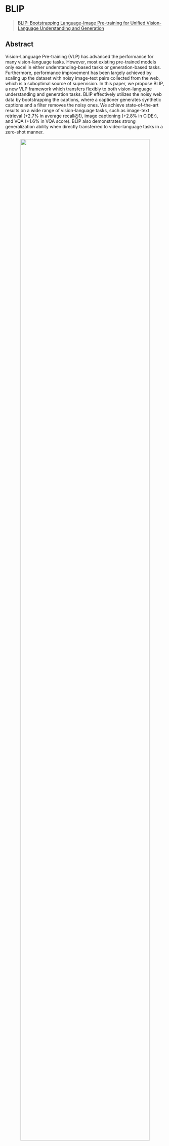 # BLIP

> [BLIP: Bootstrapping Language-Image Pre-training for Unified Vision-Language Understanding and Generation](https://arxiv.org/abs/2201.12086)

<!-- [ALGORITHM] -->

## Abstract

Vision-Language Pre-training (VLP) has advanced the performance for many vision-language tasks. However, most existing pre-trained models only excel in either understanding-based tasks or generation-based tasks. Furthermore, performance improvement has been largely achieved by scaling up the dataset with noisy image-text pairs collected from the web, which is a suboptimal source of supervision. In this paper, we propose BLIP, a new VLP framework which transfers flexibly to both vision-language understanding and generation tasks. BLIP effectively utilizes the noisy web data by bootstrapping the captions, where a captioner generates synthetic captions and a filter removes the noisy ones. We achieve state-of-the-art results on a wide range of vision-language tasks, such as image-text retrieval (+2.7% in average recall@1), image captioning (+2.8% in CIDEr), and VQA (+1.6% in VQA score). BLIP also demonstrates strong generalization ability when directly transferred to video-language tasks in a zero-shot manner.

<div align=center>
<img src="https://user-images.githubusercontent.com/26739999/236374275-94d2f94b-d9a7-4f12-b694-f15a2be00be6.png" width="90%"/>
</div>

## How to use it?

<!-- [TABS-BEGIN] -->

**Use the model**

```python
from mmpretrain import inference_model

result = inference_model('blip-base_3rdparty_caption', 'demo/cat-dog.png')
print(result)
# {'pred_caption': 'a puppy and a cat sitting on a blanket'}
```

**Test Command**

Prepare your dataset according to the [docs](https://mmpretrain.readthedocs.io/en/latest/user_guides/dataset_prepare.html#prepare-dataset).

Test:

```shell
python tools/test.py configs/blip/blip-base_8xb32_caption.py https://download.openmmlab.com/mmclassification/v1/blip/blip-base_3rdparty_coco-caption_20230419-a5b71af3.pth
```

<!-- [TABS-END] -->

## Models and results

### Image Caption on COCO

| Model                          | Params (M) | BLEU-4 | CIDER  |                 Config                 |                                                    Download                                                    |
| :----------------------------- | :--------: | :----: | :----: | :------------------------------------: | :------------------------------------------------------------------------------------------------------------: |
| `blip-base_3rdparty_caption`\* |   223.97   | 40.12  | 132.82 | [config](./blip-base_8xb32_caption.py) | [model](https://download.openmmlab.com/mmclassification/v1/blip/blip-base_3rdparty_coco-caption_20230419-a5b71af3.pth) |

### Visual Grounding on RefCOCO

| Model                     | Params (M) | Accuracy (testA) | Accuracy (testB) |                Config                |                                             Download                                              |
| :------------------------ | :--------: | :--------------: | :--------------: | :----------------------------------: | :-----------------------------------------------------------------------------------------------: |
| `blip-base_8xb16_refcoco` |   498.49   |      86.14       |      77.33       | [config](blip-base_8xb16_refcoco.py) | [model](https://download.openmmlab.com/mmclassification/v1/blip/blip-base_8xb16_refcoco_20230508-d2d10f4c.pth) \| [log](https://download.openmmlab.com/mmclassification/v1/blip/blip-base_8xb16_refcoco_20230508-d2d10f4c.json) |

### Visual Question Answering on VQAv2

| Model                      | Params (M) | Accuracy |               Config               |                                                       Download                                                        |
| :------------------------- | :--------: | :------: | :--------------------------------: | :-------------------------------------------------------------------------------------------------------------------: |
| `blip-base_3rdparty_vqa`\* |   361.48   |  78.20   | [config](./blip-base_8xb32_vqa.py) | [model](https://download.openmmlab.com/mmclassification/v1/blip/blip-base_3rdparty-capflit_vqa_20230505-81488941.pth) |

### Visual Question Answering on OK-VQA

| Model                      | Params (M) | Accuracy |                Config                 |                                                       Download                                                        |
| :------------------------- | :--------: | :------: | :-----------------------------------: | :-------------------------------------------------------------------------------------------------------------------: |
| `blip-base_3rdparty_vqa`\* |   361.48   |  28.30   | [config](./blip-base_8xb32_ocrvqa.py) | [model](https://download.openmmlab.com/mmclassification/v1/blip/blip-base_3rdparty-capflit_vqa_20230505-81488941.pth) |

### Image-To-Text Retrieval on COCO

| Model                            | Params (M) | Recall@1 | Recall@5 |                  Config                  |                                                Download                                                |
| :------------------------------- | :--------: | :------: | :------: | :--------------------------------------: | :----------------------------------------------------------------------------------------------------: |
| `blip-base_3rdparty_retrieval`\* |   447.49   |  82.52   |  95.34   | [config](./blip-base_8xb32_retrieval.py) | [model](https://download.openmmlab.com/mmclassification/v1/blip/blip-base_3rdparty_coco-retrieval_20230419-a1804d2c.pth) |

### Text-To-Image Retrieval on COCO

| Model                            | Params (M) | Recall@1 | Recall@5 |                  Config                  |                                                Download                                                |
| :------------------------------- | :--------: | :------: | :------: | :--------------------------------------: | :----------------------------------------------------------------------------------------------------: |
| `blip-base_3rdparty_retrieval`\* |   447.49   |  64.82   |  86.28   | [config](./blip-base_8xb32_retrieval.py) | [model](https://download.openmmlab.com/mmclassification/v1/blip/blip-base_3rdparty_coco-retrieval_20230419-a1804d2c.pth) |

### NLVR on NLVR2

| Model                       | Params (M) | Top-1 (%) |               Config                |                                                    Download                                                    |
| :-------------------------- | :--------: | :-------: | :---------------------------------: | :------------------------------------------------------------------------------------------------------------: |
| `blip-base_3rdparty_nlvr`\* |   259.37   |   82.33   | [config](./blip-base_8xb32_nlvr.py) | [model](https://download.openmmlab.com/mmclassification/v1/blip/blip-base_3rdparty_nlvr_20230427-3b14d33f.pth) |

*Models with * are converted from the [official repo](https://github.com/salesforce/LAVIS). The config files of these models are only for inference. We haven't reprodcue the training results.*

## Citation

```bibtex
@inproceedings{li2022blip,
      title={BLIP: Bootstrapping Language-Image Pre-training for Unified Vision-Language Understanding and Generation},
      author={Junnan Li and Dongxu Li and Caiming Xiong and Steven Hoi},
      year={2022},
      booktitle={ICML},
}
```
